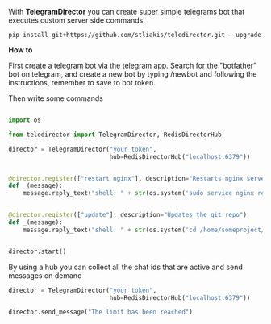 With **TelegramDirector** you can create super simple telegrams bot that executes custom server side commands


`pip install git+https://github.com/stliakis/teledirector.git --upgrade`

**How to**

First create a telegram bot via the telegram app. Search for the "botfather" bot on telegram, and create a new bot by typing /newbot and following the instructions, remember to save to bot token.

Then write some commands

```python

import os

from teledirector import TelegramDirector, RedisDirectorHub

director = TelegramDirector("your token",
                            hub=RedisDirectorHub("localhost:6379"))


@director.register(["restart nginx"], description="Restarts nginx server")
def _(message):
    message.reply_text("shell: " + str(os.system('sudo service nginx restart')))


@director.register(["update"], description="Updates the git repo")
def _(message):
    message.reply_text("shell: " + str(os.system('cd /home/someproject/;git fetch;git pull;service uwsgi restart;')))


director.start()


```


By using a hub you can collect all the chat ids that are active and send messages on demand

```python
director = TelegramDirector("your token",
                            hub=RedisDirectorHub("localhost:6379"))

director.send_message("The limit has been reached")
```
